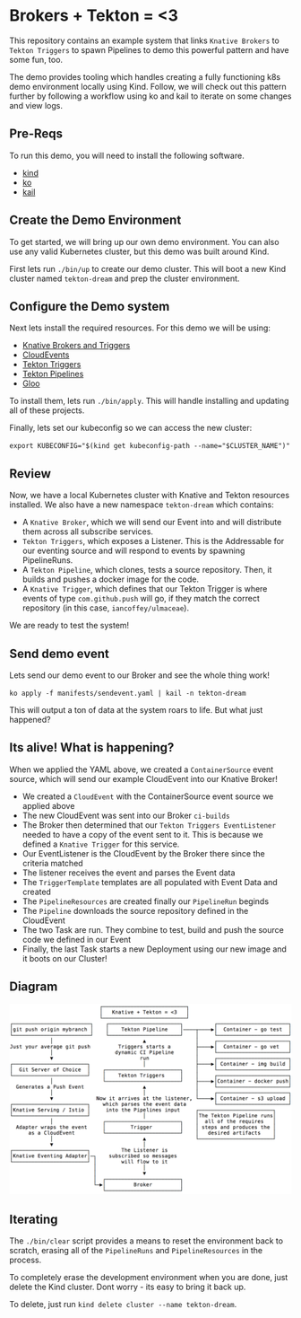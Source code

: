 # Brokers + Tekton = <3

This repository contains an example system that links `Knative Brokers` to `Tekton Triggers` to spawn Pipelines to demo this powerful pattern and have some fun, too.

The demo provides tooling which handles creating a fully functioning k8s demo environment locally using Kind. Follow, we will check out this pattern further by following a workflow using ko and kail to iterate on some changes and view logs.

## Pre-Reqs

To run this demo, you will need to install the following software.

- [kind](https://github.com/kubernetes-sigs/kind#installation-and-usage)
- [ko](https://github.com/google/ko#installation)
- [kail](https://github.com/boz/kail#installing)

## Create the Demo Environment

To get started, we will bring up our own demo environment. You can also use any valid Kubernetes cluster, but this demo was built around Kind.

First lets run `./bin/up` to create our demo cluster. This will boot a new Kind cluster named `tekton-dream` and prep the cluster environment.

## Configure the Demo system

Next lets install the required resources. For this demo we will be using:

- [Knative Brokers and Triggers](https://github.com/knative/docs/blob/master/docs/eventing/broker-trigger.md)
- [CloudEvents](https://github.com/cloudevents/spec/blob/master/spec.md)
- [Tekton Triggers](https://github.com/tektoncd/triggers/blob/master/docs/README.md)
- [Tekton Pipelines](https://github.com/tektoncd/pipeline/blob/master/docs/pipelines.md)
- [Gloo](https://docs.solo.io/gloo/latest/installation/knative)

To install them, lets run `./bin/apply`. This will handle installing and updating all of these projects.

Finally, lets set our kubeconfig so we can access the new cluster:

`export KUBECONFIG="$(kind get kubeconfig-path --name="$CLUSTER_NAME")"`

## Review

Now, we have a local Kubernetes cluster with Knative and Tekton resources installed. We also have a new namespace `tekton-dream` which contains:

- A `Knative Broker`, which we will send our Event into and will distribute them across all subscribe services.
- `Tekton Triggers`, which exposes a Listener. This is the Addressable for our eventing source and will respond to events by spawning PipelineRuns.
- A `Tekton Pipeline`, which clones, tests a source repository. Then, it builds and pushes a docker image for the code.
- A `Knative Trigger`, which defines that our Tekton Trigger is where events of type `com.github.push` will go, if they match the correct repository (in this case, `iancoffey/ulmaceae`).

We are ready to test the system!

## Send demo event

Lets send our demo event to our Broker and see the whole thing work!

`ko apply -f manifests/sendevent.yaml | kail -n tekton-dream`

This will output a ton of data at the system roars to life. But what just happened?

## Its alive! What is happening?

When we applied the YAML above, we created a `ContainerSource` event source, which will send our example CloudEvent into our Knative Broker!

- We created a `CloudEvent` with the ContainerSource event source we applied above
- The new CloudEvent was sent into our Broker `ci-builds`
- The Broker then determined that our `Tekton Triggers EventListener` needed to have a copy of the event sent to it. This is because we defined a `Knative Trigger` for this service.
- Our EventListener is the CloudEvent by the Broker there since the criteria matched
- The listener receives the event and parses the Event data
- The `TriggerTemplate` templates are all populated with Event Data and created
- The `PipelineResources` are created finally our `PipelineRun` beginds
- The `Pipeline` downloads the source repository defined in the CloudEvent
- The two Task are run. They combine to test, build and push the source code we defined in our Event
- Finally, the last Task starts a new Deployment using our new image and it boots on our Cluster!

## Diagram

![Broker Tekton Diagram](/images/diagram.png)

## Iterating

The `./bin/clear` script provides a means to reset the environment back to scratch, erasing all of the `PipelineRuns` and `PipelineResources` in the process.

To completely erase the development environment when you are done, just delete the Kind cluster. Dont worry - its easy to bring it back up.

To delete, just run `kind delete cluster --name tekton-dream`.
